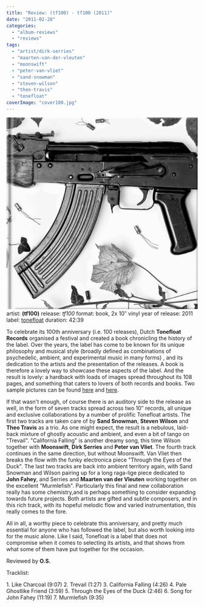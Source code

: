 ```yaml
---
title: "Review: (tf100) - tf100 (2011)"
date: "2011-02-28"
categories: 
  - "album-reviews"
  - "reviews"
tags: 
  - "artist/dirk-serries"
  - "maarten-van-der-vleuten"
  - "moonswift"
  - "peter-van-vliet"
  - "sand-snowman"
  - "steven-wilson"
  - "theo-travis"
  - "tonefloat"
coverImage: "cover100.jpg"
---
```


[![](images/cover100.jpg "tf100")](http://www.eveningoflight.nl/wordpress/wp-content/uploads/2011/02/cover100.jpg "tf100")artist: **(tf100)** release: _tf100_ format: book, 2x 10″ vinyl year of release: 2011 label: [tonefloat](http://www.crazy-diamond.nl/tonefloat/) duration: 42:39

To celebrate its 100th anniversary (i.e. 100 releases), Dutch **Tonefloat Records** organised a festival and created a book chronicling the history of the label. Over the years, the label has come to be known for its unique philosophy and musical style (broadly defined as combinations of psychedelic, ambient, and experimental music in many forms) , and its dedication to the artists and the presentation of the releases. A book is therefore a lovely way to showcase these aspects of the label. And the result is lovely: a hardback with loads of images spread throughout its 108 pages, and something that caters to lovers of both records and books. Two sample pictures can be found [here](http://3.bp.blogspot.com/_d3jtTTJRHoI/TT6lFzP_I3I/AAAAAAAAAho/FlunPbAssFw/s1600/tf100book1.jpg) and [here](http://4.bp.blogspot.com/_d3jtTTJRHoI/TT6lPxKcf1I/AAAAAAAAAhw/y4ropoKqXO0/s1600/tf100book2.jpg).

If that wasn't enough, of course there is an auditory side to the release as well, in the form of seven tracks spread across two 10″ records, all unique and exclusive collaborations by a number of prolific Tonefloat artists. The first two tracks are taken care of by **Sand Snowman**, **Steven Wilson** and **Theo Travis** as a trio. As one might expect, the result is a nebulous, laid-back mixture of ghostly acoustic and ambient, and even a bit of tango on "Trevail". "California Falling" is another dreamy song, this time Wilson together with **Moonswift**, **Dirk Serries** and **Peter van Vliet**. The fourth track continues in the same direction, but without Moonswift. Van Vliet then breaks the flow with the funky electronica piece "Through the Eyes of the Duck". The last two tracks are back into ambient territory again, with Sand Snowman and Wilson pairing up for a long raga-lige piece dedicated to **John Fahey**, and Serries and **Maarten van der Vleuten** working together on the excellent "Murmlefish". Particularly this final and new collaboration really has some chemistry,and is perhaps something to consider expanding towards future projects. Both artists are gifted and subtle composers, and in this rich track, with its hopeful melodic flow and varied instrumentation, this really comes to the fore.

All in all, a worthy piece to celebrate this anniversary, and pretty much essential for anyone who has followed the label, but also worth looking into for the music alone. Like I said, Tonefloat is a label that does not compromise when it comes to selecting its artists, and that shows from what some of them have put together for the occasion.

Reviewed by **O.S.**

Tracklist:

1\. Like Charcoal (9:07) 2. Trevail (1:27) 3. California Falling (4:26) 4. Pale Ghostlike Friend (3:59) 5. Through the Eyes of the Duck (2:46) 6. Song for John Fahey (11:19) 7. Murmlefish (9:35)
